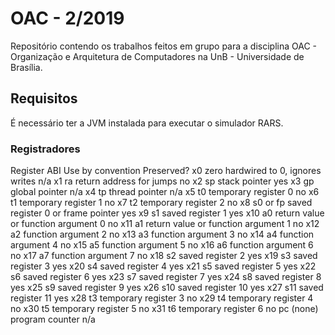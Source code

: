 # OAC - 2/2019
Repositório contendo os trabalhos feitos em grupo para a disciplina OAC - Organização e Arquitetura de Computadores na UnB - Universidade de Brasília.

## Requisitos
É necessário ter a JVM instalada para executar o simulador RARS.

### Registradores
Register	ABI	            Use by convention	                    Preserved?
    x0	    zero	        hardwired to 0, ignores writes	            n/a
    x1	    ra	            return address for jumps	                no
    x2	    sp	            stack pointer	                            yes
    x3	    gp	            global pointer	                            n/a
    x4      tp  	        thread pointer	                            n/a
    x5	    t0	            temporary register 0	                    no
    x6	    t1  	        temporary register 1	                    no
    x7	    t2          	temporary register 2	                    no
    x8	    s0 or fp    	saved register 0 or frame pointer	        yes
    x9	    s1	            saved register 1	                        yes
    x10	    a0      	    return value or function argument 0	        no
    x11	    a1      	    return value or function argument 1	        no
    x12	    a2	            function argument 2	                        no
    x13	    a3          	function argument 3	                        no
    x14	    a4	            function argument 4	                        no
    x15	    a5	            function argument 5	                        no
    x16	    a6	            function argument 6	                        no
    x17	    a7	            function argument 7	                        no
    x18	    s2	            saved register 2	                        yes
    x19	    s3	            saved register 3	                        yes
    x20	    s4	            saved register 4	                        yes
    x21	    s5	            saved register 5	                        yes
    x22	    s6	            saved register 6	                        yes
    x23	    s7	            saved register 7	                        yes
    x24	    s8	            saved register 8	                        yes
    x25	    s9	            saved register 9	                        yes
    x26	    s10	            saved register 10	                        yes
    x27	    s11	            saved register 11	                        yes
    x28	    t3          	temporary register 3	                    no
    x29	    t4          	temporary register 4	                    no
    x30	    t5          	temporary register 5	                    no
    x31	    t6          	temporary register 6	                    no
    pc	    (none)	        program counter	                            n/a
